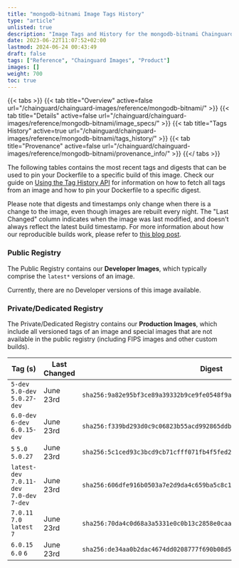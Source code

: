 ```yaml
---
title: "mongodb-bitnami Image Tags History"
type: "article"
unlisted: true
description: "Image Tags and History for the mongodb-bitnami Chainguard Image"
date: 2023-06-22T11:07:52+02:00
lastmod: 2024-06-24 00:43:49
draft: false
tags: ["Reference", "Chainguard Images", "Product"]
images: []
weight: 700
toc: true
---
```


{{< tabs >}}
{{< tab title="Overview" active=false url="/chainguard/chainguard-images/reference/mongodb-bitnami/" >}}
{{< tab title="Details" active=false url="/chainguard/chainguard-images/reference/mongodb-bitnami/image_specs/" >}}
{{< tab title="Tags History" active=true url="/chainguard/chainguard-images/reference/mongodb-bitnami/tags_history/" >}}
{{< tab title="Provenance" active=false url="/chainguard/chainguard-images/reference/mongodb-bitnami/provenance_info/" >}}
{{</ tabs >}}

The following tables contains the most recent tags and digests that can be used to pin your Dockerfile to a specific build of this image. Check our guide on [Using the Tag History API](/chainguard/chainguard-images/using-the-tag-history-api/) for information on how to fetch all tags from an image and how to pin your Dockerfile to a specific digest.

Please note that digests and timestamps only change when there is a change to the image, even though images are rebuilt every night. The "Last Changed" column indicates when the image was last modified, and doesn't always reflect the latest build timestamp. For more information about how our reproducible builds work, please refer to [this blog post](https://www.chainguard.dev/unchained/reproducing-chainguards-reproducible-image-builds).

### Public Registry
The Public Registry contains our **Developer Images**, which typically comprise the `latest*` versions of an image.

Currently, there are no Developer versions of this image available.

### Private/Dedicated Registry
The Private/Dedicated Registry contains our **Production Images**, which include all versioned tags of an image and special images that are not available in the public registry (including FIPS images and other custom builds).

| Tag (s)                                      | Last Changed | Digest                                                                    |
|----------------------------------------------|--------------|---------------------------------------------------------------------------|
|  `5-dev` `5.0-dev` `5.0.27-dev`              | June 23rd    | `sha256:9a82e95bf3ce89a39332b9ce9fe0548f9adc7eaa2994ea72d2643cbc13da86a1` |
|  `6.0-dev` `6-dev` `6.0.15-dev`              | June 23rd    | `sha256:f339bd293d0c9c06823b55acd992865ddb43010a15f50214aeec447bb0682fa3` |
|  `5` `5.0` `5.0.27`                          | June 23rd    | `sha256:5c1ced93c3bcd9cb71cfff071fb4f5fed2e43356f642d8c8ddf027cbbf69ab27` |
|  `latest-dev` `7.0.11-dev` `7.0-dev` `7-dev` | June 23rd    | `sha256:606dfe916b0503a7e2d9da4c659ba5c8c143d77261111c66a1ecba4353d9b613` |
|  `7.0.11` `7.0` `latest` `7`                 | June 23rd    | `sha256:70da4c0d68a3a5331e0c0b13c2858e0caa9d9c308dbb1966311e26a9408f4365` |
|  `6.0.15` `6.0` `6`                          | June 23rd    | `sha256:de34aa0b2dac4674dd0208777f690b08d596f966c395fa7230e55a0a838a3181` |

